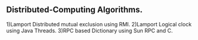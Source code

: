 ## Distributed-Computing Algorithms.

1)Lamport Distributed mutual exclusion using RMI.
2)Lamport Logical clock using Java Threads.
3)RPC based Dictionary using Sun RPC and C.
